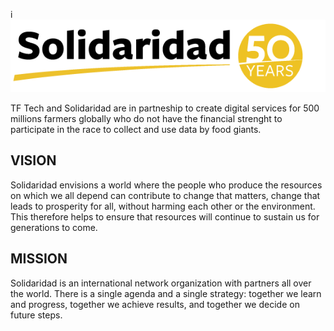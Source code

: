 i![](img/solidaridad.png)

TF Tech and Solidaridad are in partneship to create digital services for 500 millions farmers globally who do not have the financial strenght to participate in the race to collect and use data by food giants. 

## VISION
Solidaridad envisions a world where the people who produce the resources on which we all depend can contribute to change that matters, change that leads to prosperity for all, without harming each other or the environment. This therefore helps to ensure that resources will continue to sustain us for generations to come.

## MISSION
Solidaridad is an international network organization with partners all over the world. There is a single agenda and a single strategy: together we learn and progress, together we achieve results, and together we decide on future steps.


